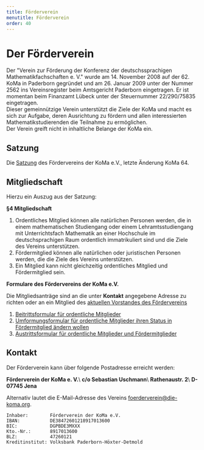 ```yaml
---
title: Förderverein
menutitle: Förderverein
order: 40
---
```


# Der Förderverein

Der "Verein zur Förderung der Konferenz der deutschssprachigen Mathematikfachschaften e. V." wurde am 14. November 2008 auf der 62. KoMa in Paderborn gegründet und am 26. Januar 2009 unter der Nummer 2562 ins Vereinsregister beim Amtsgericht Paderborn eingetragen. Er ist momentan beim Finanzamt Lübeck unter der Steuernummer 22/290/75835 eingetragen.  
Dieser gemeinnützige Verein unterstützt die Ziele der KoMa und macht es sich zur Aufgabe, deren Ausrichtung zu fördern und allen interessierten Mathematikstudierenden die Teilnahme zu ermöglichen.  
Der Verein greift nicht in inhaltliche Belange der KoMa ein.  

## Satzung
Die [Satzung](https://file.komapedia.org/Satzung_verein_090530.pdf) des Fördervereins der KoMa e.V., letzte Änderung KoMa 64.

## Mitgliedschaft

Hierzu ein Auszug aus der Satzung:  
	
**§4 Mitgliedschaft**  

1. Ordentliches Mitglied können alle natürlichen Personen werden, die in einem mathematischen Studiengang oder einem Lehramtsstudiengang mit Unterrichtsfach Mathematik an einer Hochschule im deutschsprachigen Raum ordentlich immatrikuliert sind und die Ziele des Vereins unterstützen.  
2. Fördermitglied können alle natürlichen oder juristischen Personen werden, die die Ziele des Vereins unterstützen.  
3. Ein Mitglied kann nicht gleichzeitig ordentliches Mitglied und Fördermitglied sein. 

**Formulare des Fördervereins der KoMa e.V.**  

Die Mitgliedsanträge sind an die unter **Kontakt** angegebene Adresse zu richten oder an ein Mitglied des [aktuellen Vorstandes des Fördervereins](https://die-koma.org/foerderverein/vorstaende/)

1. [Beitrittsformular für ordentliche Mitglieder](https://file.komapedia.org/Beitrittsformular_KoMa_e_V.pdf)  
2. [Umformungsformular für ordentliche Mitglieder ihren Status in Fördermitglied ändern wollen](https://file.komapedia.org/Umformungsformular_KoMa_e_V.pdf)  
3. [Austrittsformular für ordentliche Mitglieder und Fördermitglieder](https://file.komapedia.org/Austrittsformular_KoMa_e_V.pdf) 

## Kontakt

Der Förderverein kann über folgende Postadresse erreicht werden:


**Förderverein der KoMa e. V.**\\
**c/o Sebastian Uschmann**\\
**Rathenaustr. 2**\\
**D-07745 Jena**


Alternativ lautet die E-Mail-Adresse des Vereins [foerderverein@die-koma.org](mailto:foerderverein@die-koma.org).

    Inhaber:        Förderverein der KoMa e.V.
    IBAN:           DE38472601218917013600
    BIC:            DGPBDE3MXXX
    Kto.-Nr.:       8917013600
    BLZ:            47260121
    Kreditinstitut: Volksbank Paderborn-Höxter-Detmold
